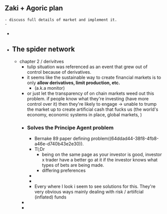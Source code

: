 ## Zaki + Agoric plan
	- discuss full details of market and implement it.
	-
-
- ## The spider network
	- chapter 2 / derivitves
		- tulip situation was referenced as an event that grew out of control because of derivatives.
		- it seems like the sustainable way to create financial markets is to only **allow derivatives, limit production, etc.**
			- (a.k.a monitor)
		- or just let the transparency of on chain markets weed out this problem. if people know what they're investing (have more control over it) then they're likely to engage -> unable to trump the market up to create artificial cash that fucks us (the world's economy, economic systems in place, global markets, )
		- ### Solves the Principe Agent problem
			- Bernake 89 paper defining problem((64ddad44-38f8-4fb8-a46e-d740b43e2e30)).
			- Tl;Dr
				- being on the same page as your investor is good, investor x trader have a better go at it if the investor knows what types of bets are being made.
				- differing preferences
			-
			-
			- Every where I look i seem to see solutions for this. They're very obvious ways mainly dealing with risk / artiifcial (inflated) funds
		-
		-